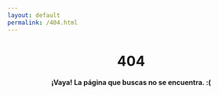 ```yaml
---
layout: default
permalink: /404.html
---
```


<center>
  <h1>404</h1>

  <p>
  <strong>¡Vaya! La página que buscas no se encuentra. :(</strong>
  </p>
</center>
